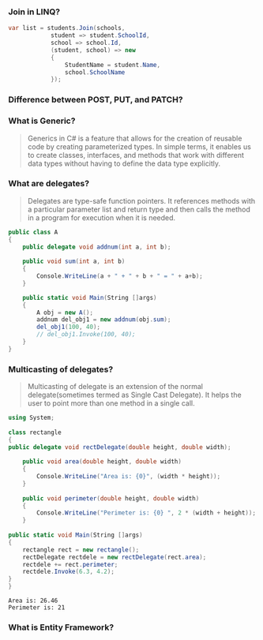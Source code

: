 
### Join in LINQ?

```C#
var list = students.Join(schools, 
            student => student.SchoolId, 
            school => school.Id, 
            (student, school) => new
            {
                StudentName = student.Name,
                school.SchoolName
            });
```

### Difference between POST, PUT, and PATCH?

### What is Generic?
> Generics in C# is a feature that allows for the creation of reusable code by creating parameterized types. In simple terms, it enables us to create classes, interfaces, and methods that work with different data types without having to define the data type explicitly.

### What are delegates?
> Delegates are type-safe function pointers. It references methods with a particular parameter list and return type and then calls the method in a program for execution when it is needed.

```C#
public class A
{
    public delegate void addnum(int a, int b);
            
    public void sum(int a, int b)
    {
        Console.WriteLine(a + " + " + b + " = " + a+b);
    }

    public static void Main(String []args)
    {
        A obj = new A();
        addnum del_obj1 = new addnum(obj.sum);
        del_obj1(100, 40);
        // del_obj1.Invoke(100, 40);
    }
}
``` 

### Multicasting of delegates?
> Multicasting of delegate is an extension of the normal delegate(sometimes termed as Single Cast Delegate). It helps the user to point more than one method in a single call.

```C#
using System;
 
class rectangle
{
public delegate void rectDelegate(double height, double width);
 
    public void area(double height, double width)
    {
        Console.WriteLine("Area is: {0}", (width * height));
    }
  
    public void perimeter(double height, double width)
    {
        Console.WriteLine("Perimeter is: {0} ", 2 * (width + height));
    }
  
public static void Main(String []args)
{
    rectangle rect = new rectangle();
    rectDelegate rectdele = new rectDelegate(rect.area);
    rectdele += rect.perimeter;
    rectdele.Invoke(6.3, 4.2);
}
}
```
```
Area is: 26.46
Perimeter is: 21 
```

### What is Entity Framework?

```

```
